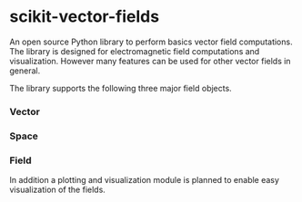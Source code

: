 # scikit-vector-fields

An open source Python library to perform basics vector field computations. The library is designed for electromagnetic field computations and visualization. However many features can be used for other vector fields in general. 

The library supports the following three major field objects.

### Vector

### Space

### Field

In addition a plotting and visualization module is planned to enable easy visualization of the fields. 
